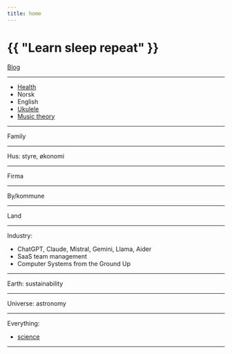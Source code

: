 ```yaml
---
title: home
---
```

# {{ "Learn sleep repeat" }}

[Blog](/pages/blog.html)

---

* [Health](/2024/07/11/yoga.html)
* Norsk
* English
* [Ukulele](/2024/07/12/ukulele.html)
* [Music theory](/2024/11/05/music-theory.html)

---

Family

---

Hus: styre, økonomi

---

Firma

---

By/kommune

---

Land

---

Industry:
 * ChatGPT, Claude, Mistral, Gemini, Llama, Aider
 * SaaS team management
 * Computer Systems from the Ground Up

---

Earth: sustainability

---

Universe: astronomy

---

Everything:
* [science](/2024/01/02/science.html)


---


